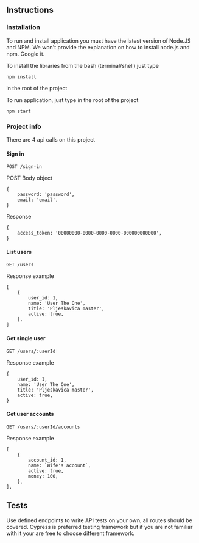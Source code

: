 ## Instructions

### Installation

To run and install application you must have the latest version of Node.JS and NPM.
We won't provide the explanation on how to install node.js and npm. Google it.

To install the libraries from the bash (terminal/shell) just type
```
npm install
```
in the root of the project

To run application, just type in the root of the project

```
npm start
```


### Project info
There are 4 api calls on this project

#### Sign in
```
POST /sign-in
```

POST Body object
```
{
    password: 'password',
    email: 'email',
}
```

Response
```
{
    access_token: '00000000-0000-0000-0000-000000000000',
}
```



#### List users

```
GET /users
```

Response example
```
[
    {
        user_id: 1,
        name: 'User The One',
        title: 'Pljeskavica master',
        active: true,
    },
]
```



#### Get single user
```
GET /users/:userId
```

Response example
```
{
    user_id: 1,
    name: 'User The One',
    title: 'Pljeskavica master',
    active: true,
}
```

#### Get user accounts

```
GET /users/:userId/accounts
```

Response example
```
[
    {
        account_id: 1,
        name: `Wife's account`,
        active: true,
        money: 100,
    },
],
```

## Tests

Use defined endpoints to write API tests on your own, all routes should be covered. Cypress is preferred testing framework but if you are not familiar with it your are free to choose different framework.

```


